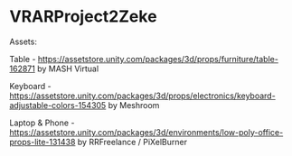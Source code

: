 # VRARProject2Zeke





Assets:

Table - https://assetstore.unity.com/packages/3d/props/furniture/table-162871 by MASH Virtual

Keyboard - https://assetstore.unity.com/packages/3d/props/electronics/keyboard-adjustable-colors-154305 by Meshroom

Laptop & Phone - https://assetstore.unity.com/packages/3d/environments/low-poly-office-props-lite-131438 by RRFreelance / PiXelBurner


